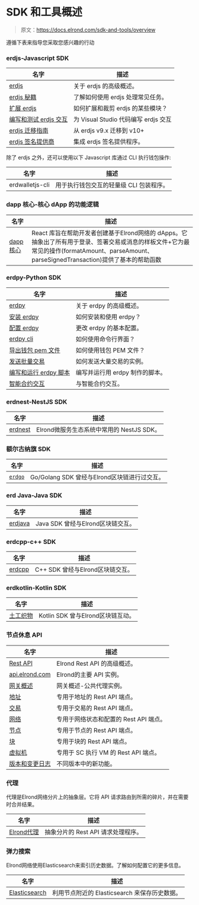 # SDK 和工具概述

> 原文：<https://docs.elrond.com/sdk-and-tools/overview>

 遵循下表来指导您采取您感兴趣的行动

### erdjs-Javascript SDK

| 名字 | 描述 |
| --- | --- |
| [erdjs](/sdk-and-tools/erdjs/erdjs) | 关于 erdjs 的高级概述。 |
| [erdjs 秘籍](/sdk-and-tools/erdjs/erdjs-cookbook) | 了解如何使用 erdjs 处理常见任务。 |
| [扩展 erdjs](/sdk-and-tools/erdjs/extending-erdjs) | 如何扩展和裁剪 erdjs 的某些模块？ |
| [编写和测试 erdjs 交互](/sdk-and-tools/erdjs/writing-and-testing-erdjs-interactions) | 为 Visual Studio 代码编写 erdjs 交互 |
| [erdjs 迁移指南](/sdk-and-tools/erdjs/erdjs-migration-guides) | 从 erdjs v9.x 迁移到 v10+ |
| [erdjs 签名提供商](/sdk-and-tools/erdjs/erdjs-signing-providers) | 集成 erdjs 签名提供程序。 |

除了 erdjs 之外，还可以使用以下 Javascript 库通过 CLI 执行钱包操作:

| 名字 | 描述 |
| --- | --- |
| erdwalletjs-cli | 用于执行钱包交互的轻量级 CLI 包装程序。 |

### dapp 核心-核心 dApp 的功能逻辑

| 名字 | 描述 |
| --- | --- |
| [dapp 核心](/sdk-and-tools/dapp-core) | React 库旨在帮助开发者创建基于Elrond网络的 dApps。它抽象出了所有用于登录、签署交易或消息的样板文件+它为最常见的操作(formatAmount、parseAmount、parseSignedTransaction)提供了基本的帮助函数 |

### erdpy-Python SDK

| 名字 | 描述 |
| --- | --- |
| [erdpy](/sdk-and-tools/erdpy/erdpy) | 关于 erdpy 的高级概述。 |
| [安装 erdpy](/sdk-and-tools/erdpy/installing-erdpy) | 如何安装和使用 erdpy？ |
| [配置 erdpy](/sdk-and-tools/erdpy/configuring-erdpy) | 更改 erdpy 的基本配置。 |
| [erdpy cli](/sdk-and-tools/erdpy/erdpy-cli) | 如何使用命令行界面？ |
| [导出钱包 pem 文件](/sdk-and-tools/erdpy/deriving-the-wallet-pem-file) | 如何使用钱包 PEM 文件？ |
| [发送批量交易](/sdk-and-tools/erdpy/sending-bulk-transactions) | 如何发送大量交易的实例。 |
| [编写和运行 erdpy 脚本](/sdk-and-tools/erdpy/writing-and-running-erdpy-scripts) | 编写并运行用 erdpy 制作的脚本。 |
| [智能合约交互](/sdk-and-tools/erdpy/smart-contract-interactions) | 与智能合约交互。 |

### erdnest-NestJS SDK

| 名字 | 描述 |
| --- | --- |
| [erdnest](/sdk-and-tools/erdnest) | Elrond微服务生态系统中常用的 NestJS SDK。 |

### 额尔古纳旗 SDK

| 名字 | 描述 |
| --- | --- |
| [`erdgo`](/sdk-and-tools/erdgo) | Go/Golang SDK 曾经与Elrond区块链进行过交互。 |

### erd Java-Java SDK

| 名字 | 描述 |
| --- | --- |
| [erdjava](/sdk-and-tools/erdjava) | Java SDK 曾经与Elrond区块链交互。 |

### erdcpp-c++ SDK

| 名字 | 描述 |
| --- | --- |
| [erdcpp](/sdk-and-tools/erdcpp) | C++ SDK 曾经与Elrond区块链交互。 |

### erdkotlin-Kotlin SDK

| 名字 | 描述 |
| --- | --- |
| [土工织物](/sdk-and-tools/erdkotlin) | Kotlin SDK 曾与Elrond区块链互动。 |

### 节点休息 API

| 名字 | 描述 |
| --- | --- |
| [Rest API](/sdk-and-tools/rest-api/rest-api) | Elrond Rest API 的高级概述。 |
| [api.elrond.com](/sdk-and-tools/rest-api/api-elrond-com) | Elrond的主要 API 实例。 |
| [网关概述](/sdk-and-tools/rest-api/gateway-overview) | 网关概述-公共代理实例。 |
| [地址](/sdk-and-tools/rest-api/addresses) | 专用于地址的 Rest API 端点。 |
| [交易](/sdk-and-tools/rest-api/transactions) | 专用于交易的 Rest API 端点。 |
| [网络](/sdk-and-tools/rest-api/network) | 专用于网络状态和配置的 Rest API 端点。 |
| [节点](/sdk-and-tools/rest-api/nodes) | 专用于节点的 Rest API 端点。 |
| [块](/sdk-and-tools/rest-api/blocks) | 专用于块的 Rest API 端点。 |
| [虚拟机](/sdk-and-tools/rest-api/virtual-machine) | 专用于 SC 执行 VM 的 Rest API 端点。 |
| [版本和变更日志](/sdk-and-tools/rest-api/versions-and-changelog) | 不同版本中的新功能。 |

### 代理

代理是Elrond网络分片上的抽象层。它将 API 请求路由到所需的碎片，并在需要时合并结果。

| 名字 | 描述 |
| --- | --- |
| [Elrond代理](/sdk-and-tools/proxy) | 抽象分片的 Rest API 请求处理程序。 |

### 弹力搜索

Elrond网络使用Elasticsearch来索引历史数据。了解如何配置它的更多信息。

| 名字 | 描述 |
| --- | --- |
| [Elasticsearch](/sdk-and-tools/elastic-search) | 利用节点附近的 Elasticsearch 来保存历史数据。 |